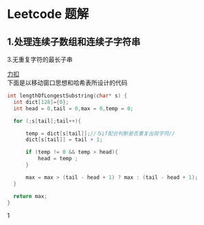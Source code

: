 # Leetcode 题解
  
  ## 1.处理连续子数组和连续子字符串  
    
3.无重复字符的最长子串  

[力扣](https://leetcode.cn/problems/longest-substring-without-repeating-characters/description/)  
下面是以移动窗口思想和哈希表所设计的代码  
  
  ```C  
  int lengthOfLongestSubstring(char* s) {
    int dict[128]={0};
    int head = 0,tail = 0,max = 0,temp = 0;

    for (;s[tail];tail++){

        temp = dict[s[tail]];//与if配合判断是否重复出现字符//
        dict[s[tail]] = tail + 1;

        if (temp != 0 && temp > head){
            head = temp ;
        }

        max = max > (tail - head + 1) ? max : (tail - head + 1);
    }

    return max;
}  
```  
1

